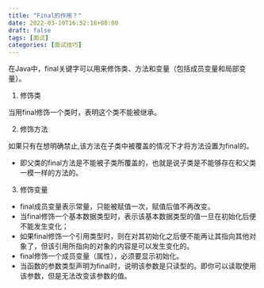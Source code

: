 ```yaml
---
title: "Final的作用？"
date: 2022-03-10T16:52:18+08:00
draft: false
tags: [面试]
categories: [面试技巧]
---
```

在Java中，final关键字可以用来修饰类、方法和变量（包括成员变量和局部变量）。

1. 修饰类

当用final修饰一个类时，表明这个类不能被继承。

2. 修饰方法

如果只有在想明确禁止,该方法在子类中被覆盖的情况下才将方法设置为final的。
* 即父类的final方法是不能被子类所覆盖的，也就是说子类是不能够存在和父类一模一样的方法的。

3. 修饰变量

* final成员变量表示常量，只能被赋值一次，赋值后值不再改变。
* 当final修饰一个基本数据类型时，表示该基本数据类型的值一旦在初始化后便不能发生变化；
* 如果final修饰一个引用类型时，则在对其初始化之后便不能再让其指向其他对象了，但该引用所指向的对象的内容是可以发生变化的。
* final修饰一个成员变量（属性），必须要显示初始化。
* 当函数的参数类型声明为final时，说明该参数是只读型的。即你可以读取使用该参数，但是无法改变该参数的值。
